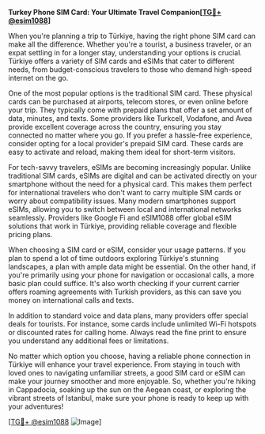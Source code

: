**Turkey Phone SIM Card: Your Ultimate Travel Companion[[TG💪+ @esim1088](https://t.me/s/esim1088)]**

When you're planning a trip to Türkiye, having the right phone SIM card can make all the difference. Whether you're a tourist, a business traveler, or an expat settling in for a longer stay, understanding your options is crucial. Türkiye offers a variety of SIM cards and eSIMs that cater to different needs, from budget-conscious travelers to those who demand high-speed internet on the go.

One of the most popular options is the traditional SIM card. These physical cards can be purchased at airports, telecom stores, or even online before your trip. They typically come with prepaid plans that offer a set amount of data, minutes, and texts. Some providers like Turkcell, Vodafone, and Avea provide excellent coverage across the country, ensuring you stay connected no matter where you go. If you prefer a hassle-free experience, consider opting for a local provider's prepaid SIM card. These cards are easy to activate and reload, making them ideal for short-term visitors.

For tech-savvy travelers, eSIMs are becoming increasingly popular. Unlike traditional SIM cards, eSIMs are digital and can be activated directly on your smartphone without the need for a physical card. This makes them perfect for international travelers who don't want to carry multiple SIM cards or worry about compatibility issues. Many modern smartphones support eSIMs, allowing you to switch between local and international networks seamlessly. Providers like Google Fi and eSIM1088 offer global eSIM solutions that work in Türkiye, providing reliable coverage and flexible pricing plans.

When choosing a SIM card or eSIM, consider your usage patterns. If you plan to spend a lot of time outdoors exploring Türkiye's stunning landscapes, a plan with ample data might be essential. On the other hand, if you're primarily using your phone for navigation or occasional calls, a more basic plan could suffice. It's also worth checking if your current carrier offers roaming agreements with Turkish providers, as this can save you money on international calls and texts.

In addition to standard voice and data plans, many providers offer special deals for tourists. For instance, some cards include unlimited Wi-Fi hotspots or discounted rates for calling home. Always read the fine print to ensure you understand any additional fees or limitations.

No matter which option you choose, having a reliable phone connection in Türkiye will enhance your travel experience. From staying in touch with loved ones to navigating unfamiliar streets, a good SIM card or eSIM can make your journey smoother and more enjoyable. So, whether you're hiking in Cappadocia, soaking up the sun on the Aegean coast, or exploring the vibrant streets of Istanbul, make sure your phone is ready to keep up with your adventures!

[[TG💪+ @esim1088](https://t.me/s/esim1088) ![Image](https://i.postimg.cc/Y0z9fWf4/image.png)]
